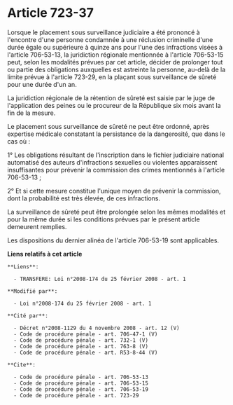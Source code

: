 # Article 723-37

Lorsque le placement sous surveillance judiciaire a été prononcé à l'encontre d'une personne condamnée à une réclusion
criminelle d'une durée égale ou supérieure à quinze ans pour l'une des infractions visées à l'article 706-53-13, la
juridiction régionale mentionnée à l'article 706-53-15 peut, selon les modalités prévues par cet article, décider de
prolonger tout ou partie des obligations auxquelles est astreinte la personne, au-delà de la limite prévue à l'article
723-29, en la plaçant sous surveillance de sûreté pour une durée d'un an. 

La juridiction régionale de la rétention de sûreté est saisie par le juge de l'application des peines ou le procureur de la
République six mois avant la fin de la mesure. 

Le placement sous surveillance de sûreté ne peut être ordonné, après expertise médicale constatant la persistance de la
dangerosité, que dans le cas où : 

1° Les obligations résultant de l'inscription dans le fichier judiciaire national automatisé des auteurs d'infractions
sexuelles ou violentes apparaissent insuffisantes pour prévenir la commission des crimes mentionnés à l'article 706-53-13 ; 

2° Et si cette mesure constitue l'unique moyen de prévenir la commission, dont la probabilité est très élevée, de ces
infractions. 

La surveillance de sûreté peut être prolongée selon les mêmes modalités et pour la même durée si les conditions prévues par
le présent article demeurent remplies. 

Les dispositions du dernier alinéa de l'article 706-53-19 sont applicables.

**Liens relatifs à cet article**

	**Liens**:

	  - TRANSFERE: Loi n°2008-174 du 25 février 2008 - art. 1

	**Modifié par**:

	  - Loi n°2008-174 du 25 février 2008 - art. 1

	**Cité par**:

	  - Décret n°2008-1129 du 4 novembre 2008 - art. 12 (V)
	  - Code de procédure pénale - art. 706-47-1 (V)
	  - Code de procédure pénale - art. 732-1 (V)
	  - Code de procédure pénale - art. 763-8 (V)
	  - Code de procédure pénale - art. R53-8-44 (V)

	**Cite**:

	  - Code de procédure pénale - art. 706-53-13
	  - Code de procédure pénale - art. 706-53-15
	  - Code de procédure pénale - art. 706-53-19
	  - Code de procédure pénale - art. 723-29
